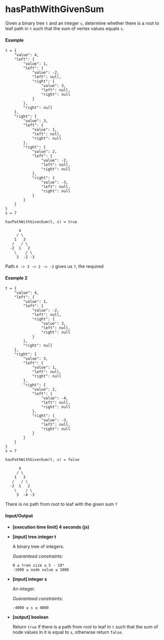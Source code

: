 # hasPathWithGivenSum

Given a binary tree `t` and an integer `s`, determine whether there is a root to leaf path in `t` such that the sum of vertex values equals `s`.

#### Example

```
t = {
    "value": 4,
    "left": {
        "value": 1,
        "left": {
            "value": -2,
            "left": null,
            "right": {
                "value": 3,
                "left": null,
                "right": null
            }
        },
        "right": null
    },
    "right": {
        "value": 3,
        "left": {
            "value": 1,
            "left": null,
            "right": null
        },
        "right": {
            "value": 2,
            "left": {
                "value": -2,
                "left": null,
                "right": null
            },
            "right": {
                "value": -3,
                "left": null,
                "right": null
            }
        }
    }
}
s = 7

hasPathWithGivenSum(t, s) = true
```

```
      4
     / \
    1   3
   /   / \
  -2  1   2
    \    / \
     3  -2 -3
```

Path `4 -> 3 -> 2 -> -2` gives us `7`, the required 

#### Example 2

```
t = {
    "value": 4,
    "left": {
        "value": 1,
        "left": {
            "value": -2,
            "left": null,
            "right": {
                "value": 3,
                "left": null,
                "right": null
            }
        },
        "right": null
    },
    "right": {
        "value": 3,
        "left": {
            "value": 1,
            "left": null,
            "right": null
        },
        "right": {
            "value": 2,
            "left": {
                "value": -4,
                "left": null,
                "right": null
            },
            "right": {
                "value": -3,
                "left": null,
                "right": null
            }
        }
    }
}
s = 7

hasPathWithGivenSum(t, s) = false
```

```
      4
     / \
    1   3
   /   / \
  -2  1   2
    \    / \
     3  -4 -3
```

There is no path from root to leaf with the given sum `7`

#### Input/Output

- **[execution time limit] 4 seconds (js)**

- **[input] tree.integer t**

  A binary tree of integers.

  _Guaranteed constraints:_
  ```
  0 ≤ tree size ≤ 5 · 10⁴
  -1000 ≤ node value ≤ 1000
  ```

- **[input] integer s**

  An integer.

  _Guaranteed constraints:_
  ```
  -4000 ≤ s ≤ 4000
  ```

- **[output] boolean**

  Return `true` if there is a path from root to leaf in `t` such that the sum of node values in it is equal to `s`, otherwise return `false`.